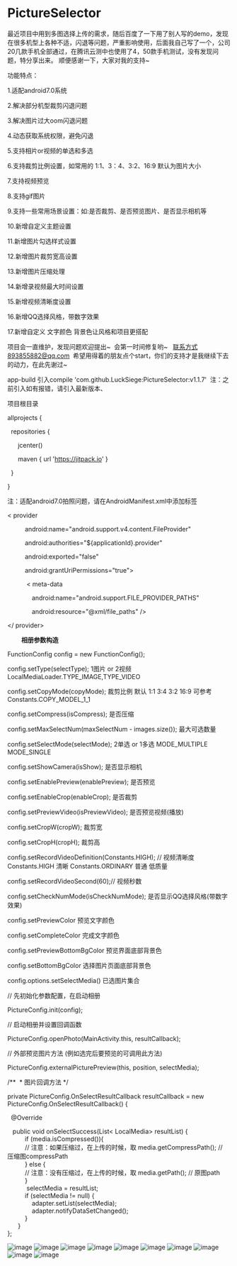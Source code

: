 # PictureSelector  
最近项目中用到多图选择上传的需求，随后百度了一下用了别人写的demo，发现在很多机型上各种不适，闪退等问题，严重影响使用，后面我自己写了一个，公司20几款手机全部通过，在腾讯云测中也使用了4，50款手机测试，没有发现问题，特分享出来。
顺便感谢一下，大家对我的支持~  

功能特点：  

1.适配android7.0系统    

2.解决部分机型裁剪闪退问题

3.解决图片过大oom闪退问题

4.动态获取系统权限，避免闪退  

5.支持相片or视频的单选和多选  

6.支持裁剪比例设置，如常用的  1:1、3：4、3:2、16:9 默认为图片大小

7.支持视频预览  

8.支持gif图片  

9.支持一些常用场景设置：如:是否裁剪、是否预览图片、是否显示相机等  

10.新增自定义主题设置  

11.新增图片勾选样式设置  

12.新增图片裁剪宽高设置  

13.新增图片压缩处理  

14.新增录视频最大时间设置  

15.新增视频清晰度设置  

16.新增QQ选择风格，带数字效果  

17.新增自定义 文字颜色 背景色让风格和项目更搭配  

项目会一直维护，发现问题欢迎提出~  会第一时间修复哟~   联系方式893855882@qq.com  希望用得着的朋友点个start，你们的支持才是我继续下去的动力，在此先谢过~  

app-build 引入compile 'com.github.LuckSiege:PictureSelector:v1.1.7'  注：之前引入如有报错，请引入最新版本、

项目根目录  

allprojects { 

    repositories { 
    
        jcenter() 
        
        maven { url 'https://jitpack.io' } 
        
    }  
    
}  


注：适配android7.0拍照问题，请在AndroidManifest.xml中添加标签  

 < provider 
 
            android:name="android.support.v4.content.FileProvider"
            
            android:authorities="${applicationId}.provider"
            
            android:exported="false"
            
            android:grantUriPermissions="true">
            
            < meta-data
            
                android:name="android.support.FILE_PROVIDER_PATHS"
                
                android:resource="@xml/file_paths" />
                
 </ provider> 
 
         
******相册参数构造******

FunctionConfig config = new FunctionConfig();  

config.setType(selectType); 1图片 or 2视频 LocalMediaLoader.TYPE_IMAGE,TYPE_VIDEO  

config.setCopyMode(copyMode); 裁剪比例 默认 1:1 3:4 3:2 16:9 可参考 Constants.COPY_MODEL_1_1  

config.setCompress(isCompress); 是否压缩  

config.setMaxSelectNum(maxSelectNum - images.size()); 最大可选数量  

config.setSelectMode(selectMode); 2单选 or 1多选 MODE_MULTIPLE MODE_SINGLE  

config.setShowCamera(isShow); 是否显示相机  

config.setEnablePreview(enablePreview); 是否预览  

config.setEnableCrop(enableCrop); 是否裁剪  

config.setPreviewVideo(isPreviewVideo); 是否预览视频(播放)  

config.setCropW(cropW); 裁剪宽  

config.setCropH(cropH); 裁剪高  

config.setRecordVideoDefinition(Constants.HIGH); // 视频清晰度 Constants.HIGH 清晰 Constants.ORDINARY 普通 低质量  

config.setRecordVideoSecond(60);// 视频秒数  

config.setCheckNumMode(isCheckNumMode); 是否显示QQ选择风格(带数字效果)  

config.setPreviewColor 预览文字颜色  

config.setCompleteColor 完成文字颜色 

config.setPreviewBottomBgColor 预览界面底部背景色  

config.setBottomBgColor 选择图片页面底部背景色  

config.options.setSelectMedia() 已选图片集合  

// 先初始化参数配置，在启动相册  

PictureConfig.init(config);  

// 启动相册并设置回调函数  

PictureConfig.openPhoto(MainActivity.this, resultCallback); 

// 外部预览图片方法 (例如选完后要预览的可调用此方法)

PictureConfig.externalPicturePreview(this, position, selectMedia);

/**
  * 图片回调方法
 */

private PictureConfig.OnSelectResultCallback resultCallback = new PictureConfig.OnSelectResultCallback() {  

    @Override
    
    public void onSelectSuccess(List< LocalMedia> resultList) {  
            if (media.isCompressed()){  
            // 注意：如果压缩过，在上传的时候，取 media.getCompressPath(); // 压缩图compressPath  
            } else {  
            // 注意：没有压缩过，在上传的时候，取 media.getPath(); // 原图path  
            }  
            selectMedia = resultList;  
            if (selectMedia != null) {  
                adapter.setList(selectMedia);  
                adapter.notifyDataSetChanged();  
            }  
        }  
  };  
  
  
![image](https://github.com/LuckSiege/PictureSelector/blob/master/image/A574F86A9A9F42A77D03B0ACC9E761C9.jpg)
![image](https://github.com/LuckSiege/PictureSelector/blob/master/image/ABE302D298BD56DEC871F4464E64646F.jpg)
![image](https://github.com/LuckSiege/PictureSelector/blob/master/image/3483AB11C78AF4C6DCC408504768A138.jpg)
![image](https://github.com/LuckSiege/PictureSelector/blob/master/image/66C119A6BD918EAF9418324836C34BA6.jpg)
![image](https://github.com/LuckSiege/PictureSelector/blob/master/image/5F1513BFD9490AF153E3E30840964FB1.jpg)
![image](https://github.com/LuckSiege/PictureSelector/blob/master/image/BA7C4A038613182020DA9CE0152DA5D4.jpg)
![image](https://github.com/LuckSiege/PictureSelector/blob/master/image/0F918EB15954836F59A95A3F7E0D2012.jpg)
![image](https://github.com/LuckSiege/PictureSelector/blob/master/image/2AEDE4E52CC095F5896E066C59DDDF85.jpg)
![image](https://github.com/LuckSiege/PictureSelector/blob/master/image/36C818DEDF2A5AA745CD699FBBF67E7F.jpg)
![image](https://github.com/LuckSiege/PictureSelector/blob/master/image/9B433C9C47C3FCA7BC42D6E3B6F27698.jpg)
